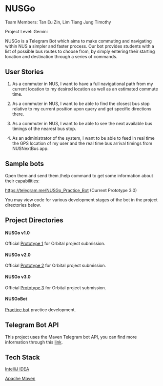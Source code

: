 # NUSGo
Team Members: Tan Eu Zin, Lim Tiang Jung Timothy

Project Level: Gemini

NUSGo is a Telegram Bot which aims to make commuting and navigating within NUS a simpler and faster process. Our bot provides students with a list of possible bus routes to choose from, by simply entering their starting location and destination through a series of commands. 

## User Stories
1. As a commuter in NUS, I want to have a full navigational path from my current location to my desired
location as well as an estimated commute time.

2. As a commuter in NUS, I want to be able to find the closest bus stop relative to my current position
upon query and get specific directions there.

3. As a commuter in NUS, I want to be able to see the next available bus timings of the nearest bus stop.

4. As an administrator of the system, I want to be able to feed in real time the GPS location of my user
and the real time bus arrival timings from NUSNextBus app.

## Sample bots
Open them and send them /help command to get some information about their capabilities:

https://telegram.me/NUSGo_Practice_Bot (Current Prototype 3.0)

You may view code for various development stages of the bot in the project directories below.

## Project Directories
#### NUSGo v1.0
Official [Prototype 1](/NUSGo%20v1.0) for Orbital project submission.
#### NUSGo v2.0
Official [Prototype 2](/NUSGo%20v2.0) for Orbital project submission.
#### NUSGo v3.0
Official [Prototype 3](/NUSGo%20v3.0) for Orbital project submission.
#### NUSGoBot
[Practice bot](/NUSGoBot) practice development.

## Telegram Bot API
This project uses the Maven Telegram bot API, you can find more information through this [link](https://github.com/rubenlagus/TelegramBots).

## Tech Stack
[IntelliJ IDEA](https://www.jetbrains.com/idea/)

[Apache Maven](http://maven.apache.org/)
